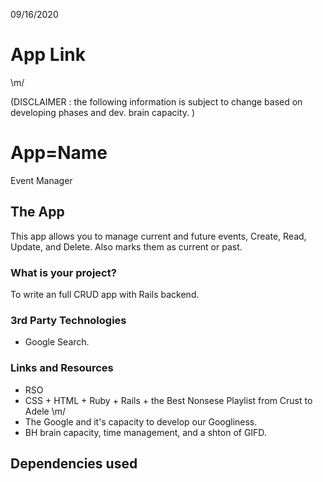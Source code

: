09/16/2020

# App Link

\m/

(DISCLAIMER : the following information is subject to change based on developing phases and dev. brain capacity. )

# App=Name

Event Manager

## The App

This app allows you to manage current and future events, Create, Read, Update, and Delete. Also marks them as current or past.

### What is your project?

To write an full CRUD app with Rails backend. 

### 3rd Party Technologies

- Google Search.

### Links and Resources

- RSO
- CSS + HTML + Ruby + Rails + the Best Nonsese Playlist from Crust to Adele \m/
- The Google and it's capacity to develop our Googliness.
- BH brain capacity, time management, and a shton of GIFD.

## Dependencies used

